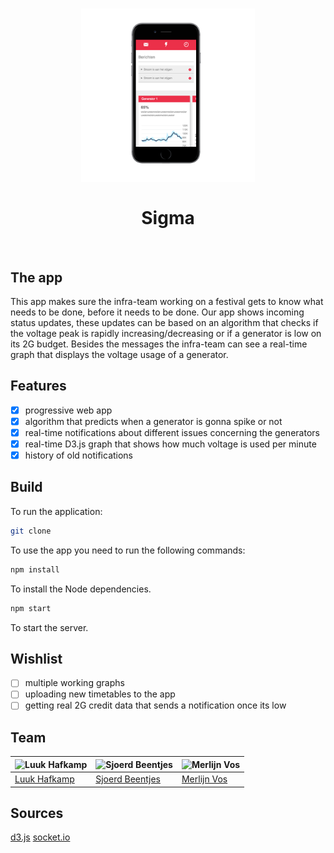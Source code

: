 <h1 align="center">
  <img width="55%" src="media/example.png" alt="example">
  <br>
  <br>
  Sigma
</h1>
<br>

## The app
This app makes sure the infra-team working on a festival gets to know what needs to be done, before it needs to be done. Our app shows incoming status updates, these updates can be based on an algorithm that checks if the voltage peak is rapidly increasing/decreasing or if a generator is low on its 2G budget. Besides the messages the infra-team can see a real-time graph that displays the voltage usage of a generator.

## Features
-  [x] progressive web app
-  [x] algorithm that predicts when a generator is gonna spike or not
-  [x] real-time notifications about different issues concerning the generators
-  [x] real-time D3.js graph that shows how much voltage is used per minute
-  [x] history of old notifications

## Build
To run the application:
```bash
git clone
```

To use the app you need to run the following commands:
```bash
npm install
```

To install the Node dependencies.

```bash
npm start
```

To start the server.

## Wishlist
-  [ ] multiple working graphs
-  [ ] uploading new timetables to the app
-  [ ] getting real 2G credit data that sends a notification once its low

## Team

![Luuk Hafkamp](https://avatars0.githubusercontent.com/u/14187210?v=3&s=150) | ![Sjoerd Beentjes](https://avatars3.githubusercontent.com/u/11621275?v=3&s=150) | ![Merlijn Vos](https://avatars1.githubusercontent.com/u/9060226?v=3&s=150) |
---|---|---
[Luuk Hafkamp](https://github.com/lhafkamp) | [Sjoerd Beentjes](https://github.com/Sjoerdbeentjes) | [Merlijn Vos](https://github.com/Murderlon) |

## Sources

<a href="https://d3js.org/">d3.js</a>
<a href="https://socket.io/">socket.io</a>
